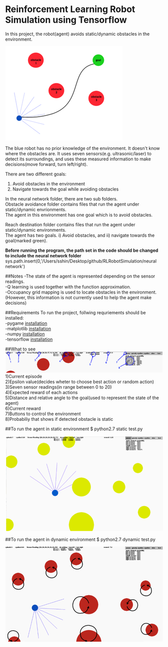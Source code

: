 # Reinforcement Learning Robot Simulation using Tensorflow
In this project, the robot(agent) avoids static/dynamic obstacles in the environment.  

![agent](./results/project_goal.png)

The blue robot has no prior knowledge of the environment. It doesn't know where the obstacles are. It uses seven sensors(e.g. ultrasonic/laser) to detect its surroundings, and uses these measured information to make decisions(move forward, turn left/right).  

There are two different goals:  
1. Avoid obstacles in the environment  
2. Navigate towards the goal while avoiding obstacles  

In the neural network folder, there are two sub folders.  
Obstacle avoidance folder contains files that run the agent under static/dynamic envrionments.  
The agent in this environment has one goal which is to avoid obstacles.   

Reach destination folder contains files that run the agent under static/dynamic environments.  
The agent has two goals. i) Avoid obstacles, and ii) navigate towards the goal(marked green).  

**Before running the program, the path set in the code should be changed to include the neural network folder**  
sys.path.insert(0,'/Users/sshin/Desktop/github/RLRobotSimulation/neural network')  

##Notes
-The state of the agent is represented depending on the sensor readings.  
-Q learning is used together with the function approximation.  
-Occupancy grid mapping is used to locate obstacles in the environment.  
(However, this information is not currently used to help the agent make decisions)  
  

##Requirements
To run the project, follwing requriements should be installed:  
-pygame [installation](http://www.pygame.org/lofi.html)  
-matplotlib [installation](http://matplotlib.org/users/installing.html)  
-numpy [installation](https://docs.scipy.org/doc/numpy/user/install.html)  
-tensorflow [installation](https://www.tensorflow.org/install/)

##What to see  
![agent](./results/program_env.png)  
1)Current episode  
2)Epsilon value(decides wheter to choose best action or random action)  
3)Seven sensor readings(in range between 0 to 20)  
4)Expected reward of each actions  
5)Distance and relative angle to the goal(used to represent the state of the agent)  
6)Current reward  
7)Buttons to control the environment  
8)Probabiliy that shows if detected obstacle is static  


##To run the agent in static environment
$ python2.7 static test.py  
  
![agent](./results/static_env.png)

##To run the agent in dynamic environment 
$ python2.7 dynamic test.py  
  
![agent](./results/dynamic_env.png)

